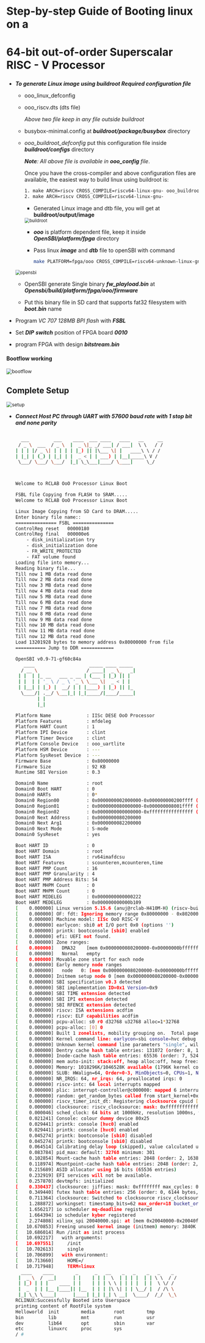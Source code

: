 # Step-by-step Guide of Booting linux on a 

# 64-bit out-of-order Superscalar RISC - V Processor 

### 

- ***To generate Linux image using buildroot Required configuration file***
  
  
  
  - ooo_linux_defconfig
  
  - ooo_riscv.dts (dts file)
  
    *Above two file keep in any file outside buildroot*
  
    
  
  - busybox-minimal.config  at ***buildroot/package/busybox*** directory
  
  - *ooo_buildroot_defconfig*  put this configuration file inside  ***buildroot/configs*** directory
  
    ***Note**: All above file is available in **ooo_config** file*. 
  
    
  
    Once you have the cross-compiler and above configuration files are available, the easiest way to build linux using buildroot is:
  
    ~~~bash
    1. make ARCH=riscv CROSS_COMPILE=riscv64-linux-gnu- ooo_buildroot_defconfig
    2. make ARCH=riscv CROSS_COMPILE=riscv64-linux-gnu-
    ~~~
  
    - Generated Linux image and dtb file, you will get at **buildroot/output/image**
  
    
  
    <img src="..\Images\buildroot.PNG" alt="buildroot" style="zoom:80%;" />
  
    - ***ooo*** is platform dependent file, keep it inside ***OpenSBI/platform/fpga*** directory
  
    - Pass linux ***image*** and ***dtb*** file to openSBI with command 
  
      ~~~bash
      make PLATFORM=fpga/ooo CROSS_COMPILE=riscv64-unknown-linux-gnu-      FW_PAYLOAD_PATH=../buildroot/output/images/Image FW_FDT_PATH=../buildroot/output/images/ooo_riscv.dtb 
      
      ~~~
  
  <img src="..\Images\opensbi.PNG" alt="opensbi" style="zoom:80%;" />
  
    - OpenSBI generate Single binary ***fw_playload.bin*** at ***Opensbi/build/platform/fpga/ooo/firmware***
  
    - Put this binary file in SD card that supports fat32 filesystem with ***boot.bin*** name
  
- Program *VC 707 128MB BPI flash* with ***FSBL***
- Set ***DIP*** ***switch*** position of FPGA board ***0010***
- program FPGA with design ***bitstream.bin***



#### **Bootflow working**





<img src="..\Images\bootflow.PNG" alt="bootflow" style="zoom:90%;" />

## Complete Setup



<img src="..\Images\setup.PNG" alt="setup" style="zoom:90%;" />

- ***Connect Host PC through UART with 57600 baud rate with 1 stop bit and none parity***

  

  ~~~bash
  
    ___         ___    ____  ___ ____   ____   __     __
   / _ \  ___  / _ \  |  _ \|_ _/ ___| / ___|  \ \   / /
  | | | |/ _ \| | | | | |_) || |\___ \| |   ____\ \ / /
  | |_| | (_) | |_| | |  _ < | | ___) | |__|_____\ V /
   \___/ \___/ \___/  |_| \_\___|____/ \____|     \_/
  
  
  
  Welcome to RCLAB OoO Processor Linux Boot
  
  FSBL file Copying from FLASH to SRAM.....
  Welcome to RCLAB OoO Processor Linux Boot
  
  Linux Image Copying from SD Card to DRAM.....
  Enter binary file name::
  =============== FSBL ===============
  ControlReg reset   00000180
  ControlReg final   000000e6
      - disk_initialization try
      - disk_initialization done
      - FR_WRITE_PROTECTED
      - FAT volume found
  Loading file into memory...
  Reading binary file...
  Till now 1 MB data read done
  Till now 2 MB data read done
  Till now 3 MB data read done
  Till now 4 MB data read done
  Till now 5 MB data read done
  Till now 6 MB data read done
  Till now 7 MB data read done
  Till now 8 MB data read done
  Till now 9 MB data read done
  Till now 10 MB data read done
  Till now 11 MB data read done
  Till now 12 MB data read done
  Load 13201928 bytes to memory address 0x80000000 from file
  =========== Jump to DDR ============
  
  OpenSBI v0.9-71-gf60c84a
     ____                    _____ ____ _____
    / __ \                  / ____|  _ \_   _|
   | |  | |_ __   ___ _ __ | (___ | |_) || |
   | |  | | '_ \ / _ \ '_ \ \___ \|  _ < | |
   | |__| | |_) |  __/ | | |____) | |_) || |_
    \____/| .__/ \___|_| |_|_____/|____/_____|
          | |
          |_|
  
  Platform Name             : IISc DESE OoO Processor
  Platform Features         : mfdeleg
  Platform HART Count       : 1
  Platform IPI Device       : clint
  Platform Timer Device     : clint
  Platform Console Device   : ooo_uartlite
  Platform HSM Device       : ---
  Platform SysReset Device  : ---
  Firmware Base             : 0x80000000
  Firmware Size             : 92 KB
  Runtime SBI Version       : 0.3
  
  Domain0 Name              : root
  Domain0 Boot HART         : 0
  Domain0 HARTs             : 0*
  Domain0 Region00          : 0x0000000002000000-0x000000000200ffff (I)
  Domain0 Region01          : 0x0000000080000000-0x000000008001ffff ()
  Domain0 Region02          : 0x0000000000000000-0xffffffffffffffff (R,W,X)
  Domain0 Next Address      : 0x0000000080200000
  Domain0 Next Arg1         : 0x0000000082200000
  Domain0 Next Mode         : S-mode
  Domain0 SysReset          : yes
  
  Boot HART ID              : 0
  Boot HART Domain          : root
  Boot HART ISA             : rv64imafdcsu
  Boot HART Features        : scounteren,mcounteren,time
  Boot HART PMP Count       : 16
  Boot HART PMP Granularity : 4
  Boot HART PMP Address Bits: 54
  Boot HART MHPM Count      : 0
  Boot HART MHPM Count      : 0
  Boot HART MIDELEG         : 0x0000000000000222
  Boot HART MEDELEG         : 0x000000000000b109
  [    0.000000] Linux version 5.15.6 (anuj@rclab-H410M-H) (riscv-buildroot-linux-gnu-gcc.br_real (Buildroot 2021.11) 10.3.0, GNU ld (GNU Binutils) 2.36.1) #3 Thu Jun 2 17:52:25 IST 2022
  [    0.000000] OF: fdt: Ignoring memory range 0x80000000 - 0x80200000
  [    0.000000] Machine model: IISc OoO RISC-V
  [    0.000000] earlycon: sbi0 at I/O port 0x0 (options '')
  [    0.000000] printk: bootconsole [sbi0] enabled
  [    0.000000] efi: UEFI not found.
  [    0.000000] Zone ranges:
  [    0.000000]   DMA32    [mem 0x0000000080200000-0x00000000bfffffff]
  [    0.000000]   Normal   empty
  [    0.000000] Movable zone start for each node
  [    0.000000] Early memory node ranges
  [    0.000000]   node   0: [mem 0x0000000080200000-0x00000000bfffffff]
  [    0.000000] Initmem setup node 0 [mem 0x0000000080200000-0x00000000bfffffff]
  [    0.000000] SBI specification v0.3 detected
  [    0.000000] SBI implementation ID=0x1 Version=0x9
  [    0.000000] SBI TIME extension detected
  [    0.000000] SBI IPI extension detected
  [    0.000000] SBI RFENCE extension detected
  [    0.000000] riscv: ISA extensions acdfim
  [    0.000000] riscv: ELF capabilities acdfim
  [    0.000000] pcpu-alloc: s0 r0 d32768 u32768 alloc=1*32768
  [    0.000000] pcpu-alloc: [0] 0
  [    0.000000] Built 1 zonelists, mobility grouping on.  Total pages: 258055
  [    0.000000] Kernel command line: earlycon=sbi console=hvc debug single
  [    0.000000] Unknown kernel command line parameters "single", will be passed to user space.
  [    0.000000] Dentry cache hash table entries: 131072 (order: 8, 1048576 bytes, linear)
  [    0.000000] Inode-cache hash table entries: 65536 (order: 7, 524288 bytes, linear)
  [    0.000000] mem auto-init: stack:off, heap alloc:off, heap free:off
  [    0.000000] Memory: 1018296K/1046528K available (1796K kernel code, 2908K rwdata, 2048K rodata, 3840K init, 224K bss, 28232K reserved, 0K cma-reserved)
  [    0.000000] SLUB: HWalign=64, Order=0-3, MinObjects=0, CPUs=1, Nodes=1
  [    0.000000] NR_IRQS: 64, nr_irqs: 64, preallocated irqs: 0
  [    0.000000] riscv-intc: 64 local interrupts mapped
  [    0.000000] plic: interrupt-controller@c000000: mapped 6 interrupts with 1 handlers for 2 contexts.
  [    0.000000] random: get_random_bytes called from start_kernel+0x326/0x520 with crng_init=0
  [    0.000000] riscv_timer_init_dt: Registering clocksource cpuid [0] hartid [0]
  [    0.000000] clocksource: riscv_clocksource: mask: 0xffffffffffffffff max_cycles: 0x1d854df40, max_idle_ns: 3526361616960 ns
  [    0.000046] sched_clock: 64 bits at 1000kHz, resolution 1000ns, wraps every 2199023255500ns
  [    0.021241] Console: colour dummy device 80x25
  [    0.029441] printk: console [hvc0] enabled
  [    0.029441] printk: console [hvc0] enabled
  [    0.045274] printk: bootconsole [sbi0] disabled
  [    0.045274] printk: bootconsole [sbi0] disabled
  [    0.064514] Calibrating delay loop (skipped), value calculated using timer frequency.. 2.00 BogoMIPS (lpj=10000)
  [    0.083784] pid_max: default: 32768 minimum: 301
  [    0.102854] Mount-cache hash table entries: 2048 (order: 2, 16384 bytes, linear)
  [    0.118974] Mountpoint-cache hash table entries: 2048 (order: 2, 16384 bytes, linear)
  [    0.215689] ASID allocator using 16 bits (65536 entries)
  [    0.232919] EFI services will not be available.
  [    0.257870] devtmpfs: initialized
  [    0.330437] clocksource: jiffies: mask: 0xffffffff max_cycles: 0xffffffff, max_idle_ns: 19112604462750000 ns
  [    0.349440] futex hash table entries: 256 (order: 0, 6144 bytes, linear)
  [    0.711364] clocksource: Switched to clocksource riscv_clocksource
  [    1.288872] workingset: timestamp_bits=62 max_order=18 bucket_order=0
  [    1.656217] io scheduler mq-deadline registered
  [    1.664394] io scheduler kyber registered
  [    2.274808] xilinx_spi 20040000.spi: at [mem 0x20040000-0x20040fff], irq=2
  [   10.670853] Freeing unused kernel image (initmem) memory: 3840K
  [   10.686014] Run /init as init process
  [   10.692217]   with arguments:
  [   10.697551]     /init
  [   10.702613]     single
  [   10.706899]   with environment:
  [   10.713660]     HOME=/
  [   10.717948]     TERM=linux
    ____    ____        _      _   __    _   _    _   _    _
   |  _ \  /  __|      | |    | | |  \  | | | |  | | \ \  / /
   | |_) | | |    ____ | |    | | | \ \ | | | |  | |  \ \/ /
   |  _  | | |__ |____|| |__  | | | |\ \| | | \__/ |  / /\ \
   |_| \_\ \____|      |____| |_| |_| \ __|  \____/  /_/  \_\
  RCLINUX:Successfully Booted into Userspace
  printing content of RootFile system
  Helloworld  init        media       root        tmp
  bin         lib         mnt         run         usr
  dev         lib64       opt         sbin        var
  etc         linuxrc     proc        sys
  / # 
  ~~~
